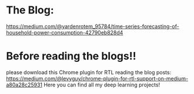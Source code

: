# The Blog:
https://medium.com/@yardenrotem_95784/time-series-forecasting-of-household-power-consumption-42790eb828d4

# Before reading the blogs!!
please download this Chrome plugin for RTL reading the blog posts:
https://medium.com/@levyguy/chrome-plugin-for-rtl-support-on-medium-a80a28c25931
Here you can find all my deep learning projects!

